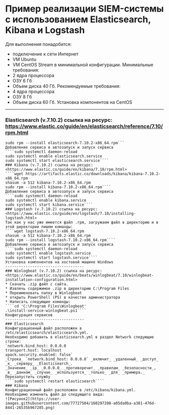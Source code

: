 Пример реализации SIEM-системы с использованием Elasticsearch, Kibana и Logstash
=====================
Для выполнения понадобится:
* подключение к сети Интернет
* VM Ubuntu
* VM CentOS Stream в минимальной конфигурации.
Минимальные требования:
* 2 ядра процессора
* ОЗУ 6 Гб
* Объем диска 40 Гб.
Рекомендуемые требования:
* 4 ядра процессора
* ОЗУ 8 Гб
* Объем диска 60 Гб.
Установка компонентов на CentOS
-----------------------------------
### Elasticsearch (v.7.10.2) ссылка на ресурс: <https://www.elastic.co/guide/en/elasticsearch/reference/7.10/rpm.html>
```wget https://artifacts.elastic.co/downloads/elasticsearch/elasticsearch-7.10.2-x86_64.rpm
sudo rpm --install elasticsearch-7.10.2-x86_64.rpm```
Добавление сервиса в автозапуск и запуск сервиса
````sudo systemctl daemon-reload
sudo systemctl enable elasticsearch.service
sudo systemctl start elasticsearch.service````
### Kibana (v.7.10.2) ссылка на ресурс: <https://www.elastic.co/guide/en/kibana/7.10/rpm.html>
````wget https://artifacts.elastic.co/downloads/kibana/kibana-7.10.2-x86_64.rpm
shasum -a 512 kibana-7.10.2-x86_64.rpm 
sudo rpm --install kibana-7.10.2-x86_64.rpm````
Добавление сервиса в автозапуск и запуск сервиса
````sudo systemctl daemon-reload
sudo systemctl enable kibana.service
sudo systemctl start kibana.service````
### Logstash (v.7.10.2) ссылка на ресурс: <https://www.elastic.co/guide/en/logstash/7.10/installing-logstash.html>
Так как у нас уже имеется файл .rpm, загружаем файл в директорию и в этой директории пишем команды:
````wget logstash-7.10.2-x86_64.rpm
shasum -a 512 kibana-7.10.2-x86_64.rpm 
sudo rpm --install logstash-7.10.2-x86_64.rpm````
Добавление сервиса в автозапуск и запуск сервиса
````sudo systemctl daemon-reload
sudo systemctl enable logstash.service
sudo systemctl start logstash.service````
Установка компонентов на хостовой машине Windows
-----------------------------------
### Winlogbeat (v.7.10.2) ссылка на ресурс: <https://www.elastic.co/guide/en/beats/winlogbeat/7.10/winlogbeat-installation-configuration.html>
* Скачать .zip файл с сайта.
* Извлечь содержимое .zip в директорию C:\Program Files
* Переименовать папку в Winlogbeat
* открыть PowerShell (PS) в качестве администратора
* Написать следующие команды:
````cd 'C:\Program Files\Winlogbeat'
.\install-service-winlogbeat.ps1````
Конфигурация сервисов
-----------------------------------
### Elasticsearch
Конфигурационный файл расположен в /etc/elasticsearch/elasticsearch.yml.
Необходимо добавить в elasticsearch.yml в раздел Network следующие строки:
`network.bind_host: 0.0.0.0
transport.host: localhost
xpack.security.enabled: false`
_Строка_ `network.bind_host: 0.0.0.0` _включит_ _удаленный_ _доступ_ _к_ _серверу_ _Elasticsearch_.
_Значение_ _ip_ _0.0.0.0_ _противоречит_ _правилам_ _безопасности_, _в_ _данном_ _случае_ _используется_ _только_ _для_ _примера._
Перезапустить службу
````sudo systemctl restart elasticsearch````
### Kibana
Конфигурационный файл расположен в /etc/kibana/kibana.yml.
Необходимо изменить файл до следующего вида:
![Рисунок2](https://user-images.githubusercontent.com/77727504/160297208-a05da0ba-a381-476d-8441-26535b967285.png)

